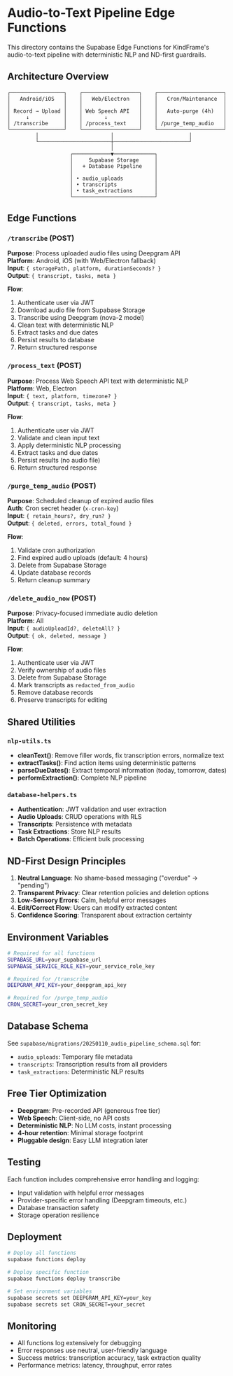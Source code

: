 # Audio-to-Text Pipeline Edge Functions

This directory contains the Supabase Edge Functions for KindFrame's audio-to-text pipeline with deterministic NLP and ND-first guardrails.

## Architecture Overview

```
┌─────────────────┐    ┌──────────────────┐    ┌─────────────────────┐
│   Android/iOS   │    │   Web/Electron   │    │   Cron/Maintenance  │
│                 │    │                  │    │                     │
│ Record → Upload │    │ Web Speech API   │    │   Auto-purge (4h)   │
│     ↓           │    │       ↓          │    │                     │
│ /transcribe     │    │ /process_text    │    │ /purge_temp_audio   │
└─────────────────┘    └──────────────────┘    └─────────────────────┘
         │                       │                        │
         └───────────────────────┼────────────────────────┘
                                 │
                    ┌────────────▼─────────────┐
                    │     Supabase Storage     │
                    │   + Database Pipeline    │
                    │                          │
                    │ • audio_uploads          │
                    │ • transcripts            │
                    │ • task_extractions       │
                    └──────────────────────────┘
```

## Edge Functions

### `/transcribe` (POST)

**Purpose**: Process uploaded audio files using Deepgram API  
**Platform**: Android, iOS (with Web/Electron fallback)  
**Input**: `{ storagePath, platform, durationSeconds? }`  
**Output**: `{ transcript, tasks, meta }`

**Flow**:

1. Authenticate user via JWT
2. Download audio file from Supabase Storage
3. Transcribe using Deepgram (nova-2 model)
4. Clean text with deterministic NLP
5. Extract tasks and due dates
6. Persist results to database
7. Return structured response

### `/process_text` (POST)

**Purpose**: Process Web Speech API text with deterministic NLP  
**Platform**: Web, Electron  
**Input**: `{ text, platform, timezone? }`  
**Output**: `{ transcript, tasks, meta }`

**Flow**:

1. Authenticate user via JWT
2. Validate and clean input text
3. Apply deterministic NLP processing
4. Extract tasks and due dates
5. Persist results (no audio file)
6. Return structured response

### `/purge_temp_audio` (POST)

**Purpose**: Scheduled cleanup of expired audio files  
**Auth**: Cron secret header (`x-cron-key`)  
**Input**: `{ retain_hours?, dry_run? }`  
**Output**: `{ deleted, errors, total_found }`

**Flow**:

1. Validate cron authorization
2. Find expired audio uploads (default: 4 hours)
3. Delete from Supabase Storage
4. Update database records
5. Return cleanup summary

### `/delete_audio_now` (POST)

**Purpose**: Privacy-focused immediate audio deletion  
**Platform**: All  
**Input**: `{ audioUploadId?, deleteAll? }`  
**Output**: `{ ok, deleted, message }`

**Flow**:

1. Authenticate user via JWT
2. Verify ownership of audio files
3. Delete from Supabase Storage
4. Mark transcripts as `redacted_from_audio`
5. Remove database records
6. Preserve transcripts for editing

## Shared Utilities

### `nlp-utils.ts`

- **cleanText()**: Remove filler words, fix transcription errors, normalize text
- **extractTasks()**: Find action items using deterministic patterns
- **parseDueDates()**: Extract temporal information (today, tomorrow, dates)
- **performExtraction()**: Complete NLP pipeline

### `database-helpers.ts`

- **Authentication**: JWT validation and user extraction
- **Audio Uploads**: CRUD operations with RLS
- **Transcripts**: Persistence with metadata
- **Task Extractions**: Store NLP results
- **Batch Operations**: Efficient bulk processing

## ND-First Design Principles

1. **Neutral Language**: No shame-based messaging ("overdue" → "pending")
2. **Transparent Privacy**: Clear retention policies and deletion options
3. **Low-Sensory Errors**: Calm, helpful error messages
4. **Edit/Correct Flow**: Users can modify extracted content
5. **Confidence Scoring**: Transparent about extraction certainty

## Environment Variables

```bash
# Required for all functions
SUPABASE_URL=your_supabase_url
SUPABASE_SERVICE_ROLE_KEY=your_service_role_key

# Required for /transcribe
DEEPGRAM_API_KEY=your_deepgram_api_key

# Required for /purge_temp_audio
CRON_SECRET=your_cron_secret_key
```

## Database Schema

See `supabase/migrations/20250110_audio_pipeline_schema.sql` for:

- `audio_uploads`: Temporary file metadata
- `transcripts`: Transcription results from all providers
- `task_extractions`: Deterministic NLP results

## Free Tier Optimization

- **Deepgram**: Pre-recorded API (generous free tier)
- **Web Speech**: Client-side, no API costs
- **Deterministic NLP**: No LLM costs, instant processing
- **4-hour retention**: Minimal storage footprint
- **Pluggable design**: Easy LLM integration later

## Testing

Each function includes comprehensive error handling and logging:

- Input validation with helpful error messages
- Provider-specific error handling (Deepgram timeouts, etc.)
- Database transaction safety
- Storage operation resilience

## Deployment

```bash
# Deploy all functions
supabase functions deploy

# Deploy specific function
supabase functions deploy transcribe

# Set environment variables
supabase secrets set DEEPGRAM_API_KEY=your_key
supabase secrets set CRON_SECRET=your_secret
```

## Monitoring

- All functions log extensively for debugging
- Error responses use neutral, user-friendly language
- Success metrics: transcription accuracy, task extraction quality
- Performance metrics: latency, throughput, error rates
